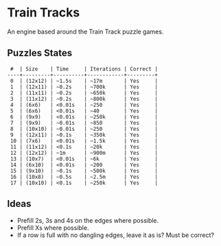 # Train Tracks

An engine based around the Train Track puzzle games.

## Puzzles States

```
 #  | Size    | Time     | Iterations | Correct |
----+---------+----------+------------+---------+
 0  | (12x12) | ~1.5s    | ~17m       | Yes     |
 1  | (12x11) | ~0.2s    | ~700k      | Yes     |
 2  | (11x11) | ~0.2s    | ~650k      | Yes     |
 3  | (11x12) | ~0.2s    | ~800k      | Yes     |
 4  | (6x6)   | <0.01s   | ~250       | Yes     |
 5  | (6x6)   | <0.01s   | ~40        | Yes     |
 6  | (9x9)   | <0.01s   | ~250k      | Yes     |
 7  | (9x9)   | ~0.01s   | ~850       | Yes     |
 8  | (10x10) | ~0.01s   | ~250       | Yes     |
 9  | (12x11) | ~0.1s    | ~350k      | Yes     |
 10 | (7x6)   | <0.01s   | ~1.5k      | Yes     |
 11 | (11x12) | <0.1s    | ~20k       | Yes     |
 12 | (12x12) | ~1m      | ~900m      | Yes     |
 13 | (10x7)  | <0.01s   | ~6k        | Yes     |
 14 | (6x10)  | <0.01s   | ~200       | Yes     |
 15 | (9x10)  | ~0.1s    | ~500k      | Yes     |
 16 | (10x8)  | ~0.5s    | ~2.5m      | Yes     |
 17 | (10x10) | <0.1s    | ~250k      | Yes     |
```

## Ideas

- Prefill 2s, 3s and 4s on the edges where possible.
- Prefill Xs where possible.
- If a row is full with no dangling edges, leave it as is? Must be correct?